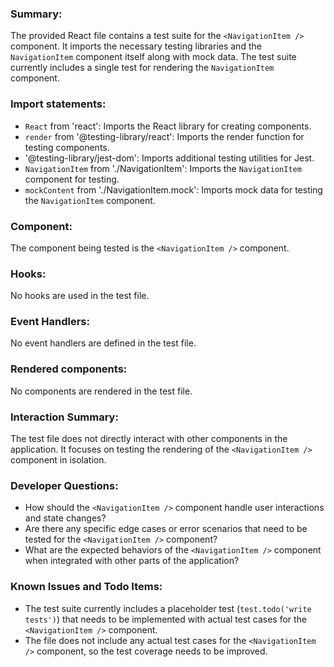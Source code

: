 ### Summary:
The provided React file contains a test suite for the `<NavigationItem />` component. It imports the necessary testing libraries and the `NavigationItem` component itself along with mock data. The test suite currently includes a single test for rendering the `NavigationItem` component.

### Import statements:
- `React` from 'react': Imports the React library for creating components.
- `render` from '@testing-library/react': Imports the render function for testing components.
- '@testing-library/jest-dom': Imports additional testing utilities for Jest.
- `NavigationItem` from './NavigationItem': Imports the `NavigationItem` component for testing.
- `mockContent` from './NavigationItem.mock': Imports mock data for testing the `NavigationItem` component.

### Component:
The component being tested is the `<NavigationItem />` component.

### Hooks:
No hooks are used in the test file.

### Event Handlers:
No event handlers are defined in the test file.

### Rendered components:
No components are rendered in the test file.

### Interaction Summary:
The test file does not directly interact with other components in the application. It focuses on testing the rendering of the `<NavigationItem />` component in isolation.

### Developer Questions:
- How should the `<NavigationItem />` component handle user interactions and state changes?
- Are there any specific edge cases or error scenarios that need to be tested for the `<NavigationItem />` component?
- What are the expected behaviors of the `<NavigationItem />` component when integrated with other parts of the application?

### Known Issues and Todo Items:
- The test suite currently includes a placeholder test (`test.todo('write tests')`) that needs to be implemented with actual test cases for the `<NavigationItem />` component.
- The file does not include any actual test cases for the `<NavigationItem />` component, so the test coverage needs to be improved.